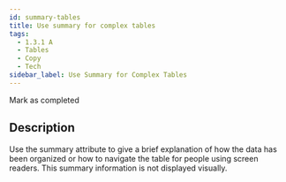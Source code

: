 ```yaml
---
id: summary-tables
title: Use summary for complex tables
tags:
  - 1.3.1 A
  - Tables
  - Copy
  - Tech
sidebar_label: Use Summary for Complex Tables
---
```


Mark as completed

## Description

Use the summary attribute to give a brief explanation of how the data has been organized or how to navigate the table for people using screen readers. This summary information is not displayed visually.